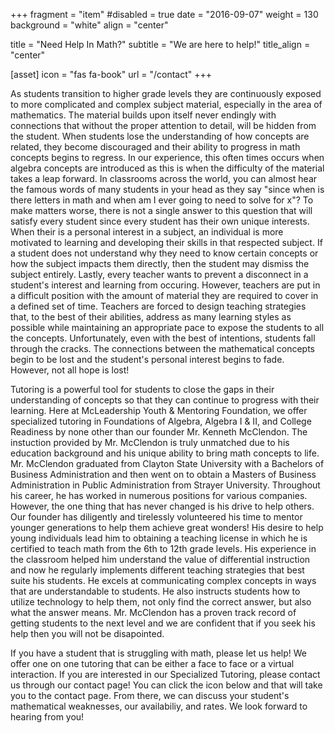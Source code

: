 +++
fragment = "item"
#disabled = true
date = "2016-09-07"
weight = 130
background = "white"
align = "center"

title = "Need Help In Math?"
subtitle = "We are here to help!"
title_align = "center"

[asset]
  icon = "fas fa-book"
  url = "/contact"
+++

  As students transition to higher grade levels they are continuously exposed to more complicated and complex subject material, especially in the area of mathematics. The material builds upon itself never endingly with connections that without the proper attention to detail, will be hidden from the student. When students lose the understanding of how concepts are related, they become discouraged and their ability to progress in math concepts begins to regress. In our experience, this often times occurs when algebra concepts are introduced as this is when the difficulty of the material takes a leap forward. In classrooms across the world, you can almost hear the famous words of many students in your head as they say "since when is there letters in math and when am I ever going to need to solve for x"? To make matters worse, there is not a single answer to this question that will satisfy every student since every student has their own unique interests. When their is a personal interest in a subject, an individual is more motivated to learning and developing their skills in that respected subject. If a student does not understand why they need to know certain concepts or how the subject impacts them directly, then the student may dismiss the subject entirely. Lastly, every teacher wants to prevent a disconnect in a student's interest and learning from occuring. However, teachers are put in a difficult position with the amount of material they are required to cover in a defined set of time. Teachers are forced to design teaching strategies that, to the best of their abilities, address as many learning styles as possible while maintaining an appropriate pace to expose the students to all the concepts. Unfortunately, even with the best of intentions, students fall through the cracks. The connections between the mathematical concepts begin to be lost and the student's personal interest begins to fade. However, not all hope is lost!
  
  Tutoring is a powerful tool for students to close the gaps in their understanding of concepts so that they can continue to progress with their learning. Here at McLeadership Youth & Mentoring Foundation, we offer specialized tutoring in Foundations of Algebra, Algebra I & II, and College Readiness by none other than our founder Mr. Kenneth McClendon. The instuction provided by Mr. McClendon is truly unmatched due to his education background and his unique ability to bring math concepts to life. Mr. McClendon graduated from Clayton State University with a Bachelors of Business Administration and then went on to obtain a Masters of Business Administration in Public Administration from Strayer University. Throughout his career, he has worked in numerous positions for various companies. However, the one thing that has never changed is his drive to help others. Our founder has diligently and tirelessly volunteered his time to mentor younger generations to help them achieve great wonders! His desire to help young individuals lead him to obtaining a teaching license in which he is certified to teach math from the 6th to 12th grade levels. His experience in the classroom helped him understand the value of differential instruction and now he regularly implements different teaching strategies that best suite his students. He excels at communicating complex concepts in ways that are understandable to students. He also instructs students how to utilize technology to help them, not only find the correct answer, but also what the answer means. Mr. McClendon has a proven track record of getting students to the next level and we are confident that if you seek his help then you will not be disapointed.  
  
  If you have a student that is struggling with math, please let us help! We offer one on one tutoring that can be either a face to face or a virtual interaction. If you are interested in our Specialized Tutoring, please contact us through our contact page! You can click the icon below and that will take you to the contact page. From there, we can discuss your student's mathematical weaknesses, our availabiliy, and rates. We look forward to hearing from you!  


